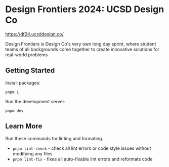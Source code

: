# Design Frontiers 2024: UCSD Design Co
https://df24.ucsddesign.co/

Design Frontiers is Design Co's very own long day sprint, where student teams of all backgrounds come together to create innovative solutions for real-world problems

## Getting Started

Install packages:

```
pnpm i
```

Run the development server:

```
pnpm dev
```

## Learn More

Run these commands for linting and formating.

- `pnpm lint-check` - check all lint errors or code style issues without modifying any files
- `pnpm lint-fix` - fixes all auto-fixable lint errors and reformats code

